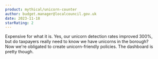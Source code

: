 ```yaml
---
product: mythical/unicorn-counter
author: budget.manager@localcouncil.gov.uk
date: 2023-11-18
starRating: 2
---
```


Expensive for what it is. Yes, our unicorn detection rates improved 300%, but do taxpayers really need to know we have unicorns in the borough? Now we're obligated to create unicorn-friendly policies. The dashboard is pretty though.
